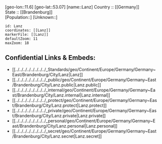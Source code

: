 ﻿---
location: [53.07,11.6] 
mapzoom: [7,12] 
mapmarker: city 
type: City
tags:
- geo/City


SpocWebEntityId: 31846
isDeleted: false
confidential: public

---
[geo-lon::11.6] 
[geo-lat::53.07] 
[name::Lanz] 
Country :: [[Germany]]  
State :: [[Brandenburg]]  
[Population::] 
[Unknown::] 


```leaflet
id: Lanz
coordinates: [[Lanz]] 
markerFile: [[Lanz]] 
defaultZoom: 11 
maxZoom: 18
```


## Confidential Links & Embeds: 
- [[../../../../../../../../_Standards/geo/Continent/Europe/Germany/Germany~East/Brandenburg/City/Lanz|Lanz]] 
- [[../../../../../../../../_public/geo/Continent/Europe/Germany/Germany~East/Brandenburg/City/Lanz.public|Lanz.public]] 
- [[../../../../../../../../_internal/geo/Continent/Europe/Germany/Germany~East/Brandenburg/City/Lanz.internal|Lanz.internal]] 
- [[../../../../../../../../_protect/geo/Continent/Europe/Germany/Germany~East/Brandenburg/City/Lanz.protect|Lanz.protect]] 
- [[../../../../../../../../_private/geo/Continent/Europe/Germany/Germany~East/Brandenburg/City/Lanz.private|Lanz.private]] 
- [[../../../../../../../../_personal/geo/Continent/Europe/Germany/Germany~East/Brandenburg/City/Lanz.personal|Lanz.personal]] 
- [[../../../../../../../../_secret/geo/Continent/Europe/Germany/Germany~East/Brandenburg/City/Lanz.secret|Lanz.secret]] 
